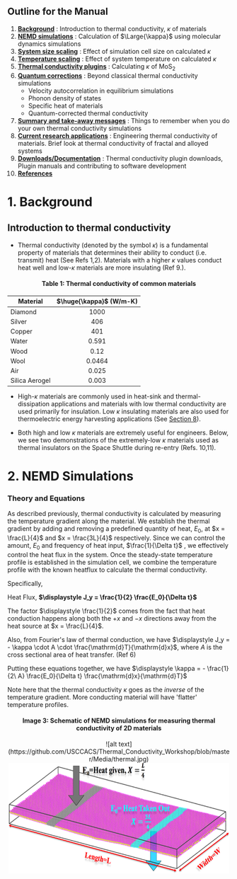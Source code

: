 ## Outline for the Manual
 
1. [**Background**](#1.-Background) : Introduction to thermal conductivity, $\kappa$ of materials
2. [**NEMD simulations**](#2.-NEMD-Simulations) : Calculation of $\Large{\kappa}$ using molecular dynamics simulations
3. [**System size scaling**](#3.-System-size-scaling) : Effect of simulation cell size on calculated $\kappa$
4. [**Temperature scaling**](#4.-Temperature-scaling) : Effect of system temperature on calculated $\kappa$
5. [**Thermal conductivity plugins**](#5.-Thermal-conductivity-plugins) : Calculating $\kappa$ of MoS<sub>2</sub>
6. [**Quantum corrections**](#6.-Quantum-corrections) : Beyond classical thermal conductivity simulations
    * Velocity autocorrelation in equilibrium simulations
    * Phonon density of states
    * Specific heat of materials
    * Quantum-corrected thermal conductivity
7. [**Summary and take-away messages**](#7.-Summary-and-take-away-messages) : Things to remember when you do your own thermal conductivity simulations
8. [**Current research applications**](#8.-Current-research-applications) : Engineering thermal conductivity of materials. Brief look at thermal conductivity of fractal and alloyed systems
9. [**Downloads/Documentation**](#9.-Downloads-and-Documentation) : Thermal conductivity plugin downloads, Plugin manuals and contributing to software development
10. [**References**](#10.-References)

# 1. Background 


## Introduction to thermal conductivity


* Thermal conductivity (denoted by the symbol $\kappa$) is a fundamental property of materials that determines their ability to conduct (i.e. transmit) heat (See Refs 1,2). Materials with a higher $\kappa$ values conduct heat well and low-$\kappa$ materials are more insulating (Ref 9.).

<div align=center>
<h4>Table 1: Thermal conductivity of common materials</h4>
</div>

| Material       | $\huge{\kappa}$ (W/m-K) |
|----------------|:-------------------------------------:|
| Diamond        | 1000                                  |
| Silver         | 406                                   |
| Copper         | 401                                   |
| Water          | 0.591                                 |
| Wood           | 0.12                                  |
| Wool           | 0.0464                                |
| Air            | 0.025                                 |
| Silica Aerogel | 0.003                                 |


* High-$\kappa$ materials are commonly used in heat-sink and thermal-dissipation applications and materials with low thermal conductivity are used primarily for insulation. Low $\kappa$ insulating materials are also used for thermoelectric energy harvesting applications (See [Section 8](#8.-Current-research-applications)).

* Both high and low $\kappa$ materials are extremely useful for engineers. Below, we see two demonstrations of the extremely-low $\kappa$ materials used as thermal insulators on the Space Shuttle during re-entry (Refs. 10,11).

# 2. NEMD Simulations

### Theory and Equations

As described previously, thermal conductivity is calculated by measuring the temperature gradient along the material. We establish the thermal gradient by adding and removing a predefined quantity of heat, $E_0$, at $x = \frac{L}{4}$ and $x = \frac{3L}{4}$ respectively. Since we can control the amount, $E_0$ and frequency of heat input, $\frac{1}{\Delta t}$ , we effectively control the heat flux in the system. Once the steady-state temperature profile is established in the simulation cell, we combine the temperature profile with the known heatflux to calculate the thermal conductivity.

Specifically,

Heat Flux, **$\displaystyle J_y = \frac{1}{2} \frac{E_0}{\Delta t}$**

The factor $\displaystyle \frac{1}{2}$ comes from the fact that heat conduction happens along both the $+x$ and $-x$ directions away from the heat source at $x = \frac{L}{4}$.

Also, from Fourier's law of thermal conduction, we have $\displaystyle J_y = - \kappa \cdot A \cdot \frac{\mathrm{d}T}{\mathrm{d}x}$, where $A$ is the cross sectional area of heat transfer. (Ref 6)

Putting these equations together, we have $\displaystyle \kappa = - \frac{1}{2\ A} \frac{E_0}{\Delta t} \frac{\mathrm{d}x}{\mathrm{d}T}$

Note here that the thermal conductivity $\kappa$ goes as the _inverse_ of the temperature gradient. More conducting material will have 'flatter' temperature profiles.

<div align=center>
<h4>Image 3: Schematic of NEMD simulations for measuring thermal conductivity of 2D materials</h4>
![alt text](https://github.com/USCCACS/Thermal_Conductivity_Workshop/blob/master/Media/thermal.jpg)
<img src = "./Media/calculation_schematic.png" style = "width:500px;height:250px">
</div>
